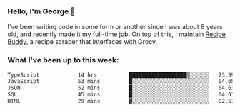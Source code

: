 ### Hello, I'm George 👋

I've been writing code in some form or another since I was about 8 years old, and recently made it my full-time job. On top of this, I maintain [Recipe Buddy](https://github.com/georgegebbett/recipe-buddy), a recipe scraper that interfaces with Grocy.  

<!--
**georgegebbett/georgegebbett** is a ✨ _special_ ✨ repository because its `README.md` (this file) appears on your GitHub profile.

Here are some ideas to get you started:

- 🔭 I’m currently working on ...
- 🌱 I’m currently learning ...
- 👯 I’m looking to collaborate on ...
- 🤔 I’m looking for help with ...
- 💬 Ask me about ...
- 📫 How to reach me: ...
- 😄 Pronouns: ...
- ⚡ Fun fact: ...
-->

### What I've been up to this week:
<!--START_SECTION:waka-->

```txt
TypeScript            14 hrs          ██████████████████▒░░░░░░   73.59 %
JavaScript            53 mins         █░░░░░░░░░░░░░░░░░░░░░░░░   04.65 %
JSON                  52 mins         █░░░░░░░░░░░░░░░░░░░░░░░░   04.63 %
SQL                   45 mins         █░░░░░░░░░░░░░░░░░░░░░░░░   04.01 %
HTML                  29 mins         ▓░░░░░░░░░░░░░░░░░░░░░░░░   02.57 %
```

<!--END_SECTION:waka-->
